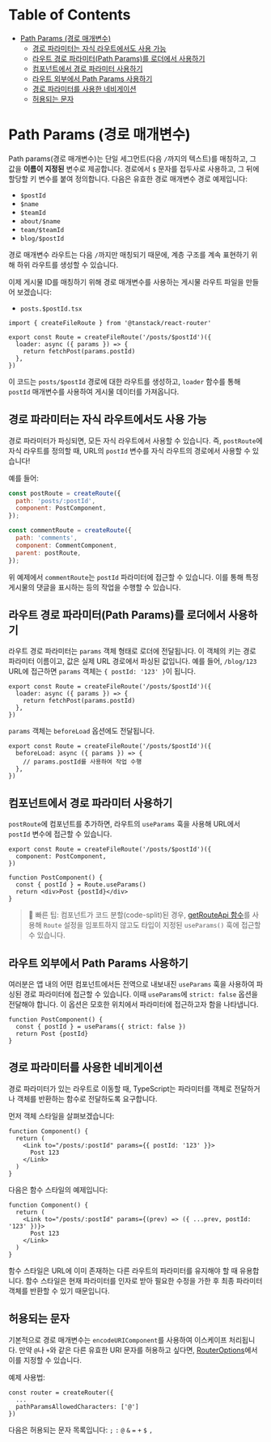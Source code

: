 # Table of Contents

- [Path Params (경로 매개변수)](#path-params-경로-매개변수)
  - [경로 파라미터는 자식 라우트에서도 사용 가능](#경로-파라미터는-자식-라우트에서도-사용-가능)
  - [라우트 경로 파라미터(Path Params)를 로더에서 사용하기](#라우트-경로-파라미터path-params를-로더에서-사용하기)
  - [컴포넌트에서 경로 파라미터 사용하기](#컴포넌트에서-경로-파라미터-사용하기)
  - [라우트 외부에서 Path Params 사용하기](#라우트-외부에서-path-params-사용하기)
  - [경로 파라미터를 사용한 네비게이션](#경로-파라미터를-사용한-네비게이션)
  - [허용되는 문자](#허용되는-문자)

# Path Params (경로 매개변수)

Path params(경로 매개변수)는 단일 세그먼트(다음 `/`까지의 텍스트)를 매칭하고, 그 값을 **이름이 지정된** 변수로 제공합니다. 경로에서 `$` 문자를 접두사로 사용하고, 그 뒤에 할당할 키 변수를 붙여 정의합니다. 다음은 유효한 경로 매개변수 경로 예제입니다:

- `$postId`
- `$name`
- `$teamId`
- `about/$name`
- `team/$teamId`
- `blog/$postId`

경로 매개변수 라우트는 다음 `/`까지만 매칭되기 때문에, 계층 구조를 계속 표현하기 위해 하위 라우트를 생성할 수 있습니다.

이제 게시물 ID를 매칭하기 위해 경로 매개변수를 사용하는 게시물 라우트 파일을 만들어 보겠습니다:

- `posts.$postId.tsx`

```tsx
import { createFileRoute } from '@tanstack/react-router'

export const Route = createFileRoute('/posts/$postId')({
  loader: async ({ params }) => {
    return fetchPost(params.postId)
  },
})
```

이 코드는 `posts/$postId` 경로에 대한 라우트를 생성하고, `loader` 함수를 통해 `postId` 매개변수를 사용하여 게시물 데이터를 가져옵니다.


## 경로 파라미터는 자식 라우트에서도 사용 가능

경로 파라미터가 파싱되면, 모든 자식 라우트에서 사용할 수 있습니다. 즉, `postRoute`에 자식 라우트를 정의할 때, URL의 `postId` 변수를 자식 라우트의 경로에서 사용할 수 있습니다!

예를 들어:

```javascript
const postRoute = createRoute({
  path: 'posts/:postId',
  component: PostComponent,
});

const commentRoute = createRoute({
  path: 'comments',
  component: CommentComponent,
  parent: postRoute,
});
```

위 예제에서 `commentRoute`는 `postId` 파라미터에 접근할 수 있습니다. 이를 통해 특정 게시물의 댓글을 표시하는 등의 작업을 수행할 수 있습니다.


## 라우트 경로 파라미터(Path Params)를 로더에서 사용하기

라우트 경로 파라미터는 `params` 객체 형태로 로더에 전달됩니다. 이 객체의 키는 경로 파라미터 이름이고, 값은 실제 URL 경로에서 파싱된 값입니다. 예를 들어, `/blog/123` URL에 접근하면 `params` 객체는 `{ postId: '123' }`이 됩니다.

```tsx
export const Route = createFileRoute('/posts/$postId')({
  loader: async ({ params }) => {
    return fetchPost(params.postId)
  },
})
```

`params` 객체는 `beforeLoad` 옵션에도 전달됩니다.

```tsx
export const Route = createFileRoute('/posts/$postId')({
  beforeLoad: async ({ params }) => {
    // params.postId를 사용하여 작업 수행
  },
})
```


## 컴포넌트에서 경로 파라미터 사용하기

`postRoute`에 컴포넌트를 추가하면, 라우트의 `useParams` 훅을 사용해 URL에서 `postId` 변수에 접근할 수 있습니다.

```tsx
export const Route = createFileRoute('/posts/$postId')({
  component: PostComponent,
})

function PostComponent() {
  const { postId } = Route.useParams()
  return <div>Post {postId}</div>
}
```

> 🧠 빠른 팁: 컴포넌트가 코드 분할(code-split)된 경우, [getRouteApi 함수](./code-splitting.md#manually-accessing-route-apis-in-other-files-with-the-getrouteapi-helper)를 사용해 `Route` 설정을 임포트하지 않고도 타입이 지정된 `useParams()` 훅에 접근할 수 있습니다.


## 라우트 외부에서 Path Params 사용하기

여러분은 앱 내의 어떤 컴포넌트에서든 전역으로 내보내진 `useParams` 훅을 사용하여 파싱된 경로 파라미터에 접근할 수 있습니다. 이때 `useParams`에 `strict: false` 옵션을 전달해야 합니다. 이 옵션은 모호한 위치에서 파라미터에 접근하고자 함을 나타냅니다.

```tsx
function PostComponent() {
  const { postId } = useParams({ strict: false })
  return Post {postId}
}
```


## 경로 파라미터를 사용한 네비게이션

경로 파라미터가 있는 라우트로 이동할 때, TypeScript는 파라미터를 객체로 전달하거나 객체를 반환하는 함수로 전달하도록 요구합니다.

먼저 객체 스타일을 살펴보겠습니다:

```tsx
function Component() {
  return (
    <Link to="/posts/:postId" params={{ postId: '123' }}>
      Post 123
    </Link>
  )
}
```

다음은 함수 스타일의 예제입니다:

```tsx
function Component() {
  return (
    <Link to="/posts/:postId" params={(prev) => ({ ...prev, postId: '123' })}>
      Post 123
    </Link>
  )
}
```

함수 스타일은 URL에 이미 존재하는 다른 라우트의 파라미터를 유지해야 할 때 유용합니다. 함수 스타일은 현재 파라미터를 인자로 받아 필요한 수정을 가한 후 최종 파라미터 객체를 반환할 수 있기 때문입니다.


## 허용되는 문자

기본적으로 경로 매개변수는 `encodeURIComponent`를 사용하여 이스케이프 처리됩니다. 만약 `@`나 `+`와 같은 다른 유효한 URI 문자를 허용하고 싶다면, [RouterOptions](../api/router/RouterOptionsType.md#pathparamsallowedcharacters-property)에서 이를 지정할 수 있습니다.

예제 사용법:

```tsx
const router = createRouter({
  ...
  pathParamsAllowedCharacters: ['@']
})
```

다음은 허용되는 문자 목록입니다:
`;` `:` `@` `&` `=` `+` `$` `,`


